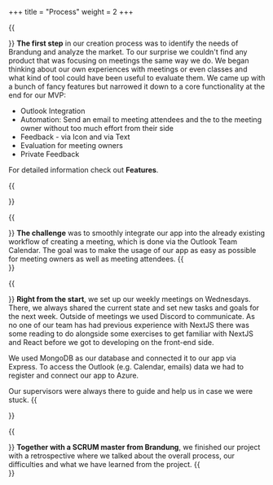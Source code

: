 +++
title = "Process"
weight = 2
+++

{{<section title="How did we start">}}
**The first step** in our creation process was to identify the needs of Brandung and analyze the market. To our surprise we couldn't find any product that was focusing on meetings the same way we do.
We began thinking about our own experiences with meetings or even classes and what kind of tool could have been useful to evaluate them. We came up with a bunch of fancy features but narrowed it down to a core functionality at the end for our MVP:
* Outlook Integration
* Automation: Send an email to meeting attendees and the to the meeting owner without too much effort from their side
* Feedback - via Icon and via Text
* Evaluation for meeting owners
* Private Feedback

For detailed information check out **Features**.

{{</section>}}

{{<section title="Difficulties">}}
**The challenge** was to smoothly integrate our app into the already existing workflow of creating a meeting, which is done via the Outlook Team Calendar. The goal was to make the usage of our app as easy as possible for meeting owners as well as meeting attendees.
{{</section>}}

{{<section title="Development Process">}}
**Right from the start**, we set up our weekly meetings on Wednesdays. There, we always shared the current state and set new tasks and goals for the next week. Outside of meetings we used Discord to communicate.
As no one of our team has had previous experience with NextJS there was some reading to do alongside some exercises to get familiar with NextJS and React before we got to developing on the front-end side. 

We used MongoDB as our database and connected it to our app via Express. To access the Outlook (e.g. Calendar, emails) data we had to register and connect our app to Azure. 

Our supervisors were always there to guide and help us in case we were stuck.
{{</section>}}

{{<section title="Retrospective">}}
**Together with a SCRUM master from Brandung**, we finished our project with a retrospective where we talked about the overall process, our difficulties and what we have learned from the project. 
{{</section>}}